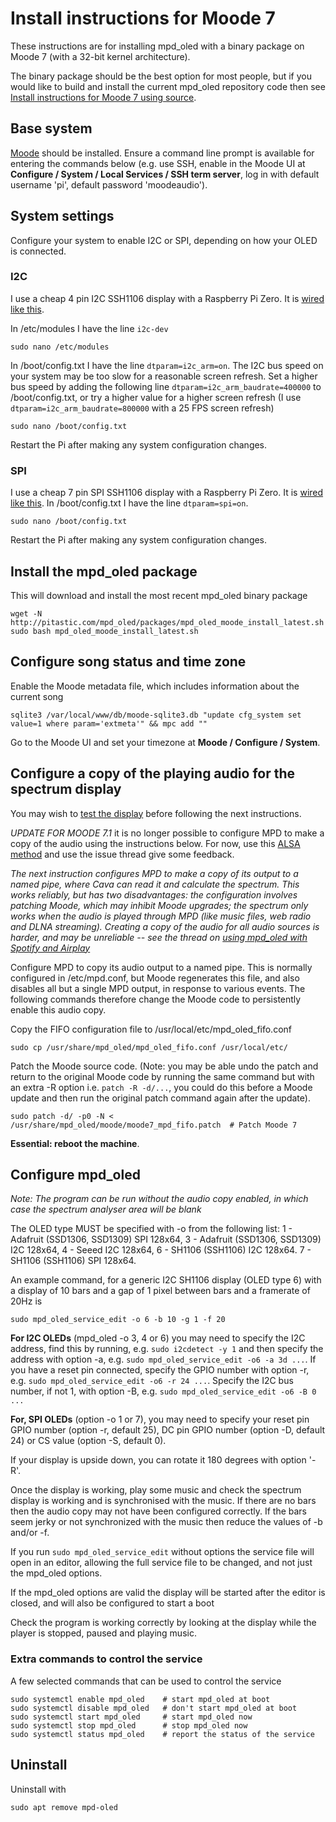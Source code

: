 # Install instructions for Moode 7

These instructions are for installing mpd_oled with a binary package on
Moode 7 (with a 32-bit kernel architecture).

The binary package should be the best option for most people, but if you
would like to build and install the current mpd_oled repository code then see
[Install instructions for Moode 7 using source](install_moode7_source.md).

## Base system

[Moode](http://moodeaudio.org/) should be installed. Ensure a command line
prompt is available for entering the commands below (e.g. use SSH, enable in
the Moode UI at **Configure / System / Local Services / SSH term server**,
log in with default username 'pi', default password 'moodeaudio').

## System settings

Configure your system to enable I2C or SPI, depending on how your OLED
is connected.

### I2C
I use a cheap 4 pin I2C SSH1106 display with a Raspberry Pi Zero. It is
[wired like this](wiring_i2c.png).

In /etc/modules I have the line `i2c-dev`
```
sudo nano /etc/modules
```

In /boot/config.txt I have the line `dtparam=i2c_arm=on`.
The I2C bus speed on your system may be too slow for a reasonable screen
refresh. Set a higher bus speed by adding
the following line `dtparam=i2c_arm_baudrate=400000` to
/boot/config.txt, or try a higher value for a higher screen refresh
(I use `dtparam=i2c_arm_baudrate=800000` with a 25 FPS screen refresh)
```
sudo nano /boot/config.txt
```

Restart the Pi after making any system configuration changes.

### SPI
I use a cheap 7 pin SPI SSH1106 display with a Raspberry Pi Zero. It is
[wired like this](wiring_spi.png).
In /boot/config.txt I have the line `dtparam=spi=on`.
```
sudo nano /boot/config.txt
```

Restart the Pi after making any system configuration changes.

## Install the mpd_oled package

This will download and install the most recent mpd_oled binary package
```
wget -N http://pitastic.com/mpd_oled/packages/mpd_oled_moode_install_latest.sh
sudo bash mpd_oled_moode_install_latest.sh
```

## Configure song status and time zone

Enable the Moode metadata file, which includes information about the
current song
```
sqlite3 /var/local/www/db/moode-sqlite3.db "update cfg_system set value=1 where param='extmeta'" && mpc add ""

```
Go to the Moode UI and set your timezone at **Moode / Configure / System**.

## Configure a copy of the playing audio for the spectrum display

You may wish to [test the display](#configure-mpd_oled) before
following the next instructions.

*UPDATE FOR MOODE 7.1* it is no longer possible to configure MPD
to make a copy of the audio using the instructions below. For now,
use this [ALSA method](https://github.com/antiprism/mpd_oled/issues/65)
and use the issue thread give some feedback.

*The next instruction configures MPD to make a copy of its output to a*
*named pipe, where Cava can read it and calculate the spectrum.*
*This works reliably, but has two disadvantages: the configuration*
*involves patching Moode, which may inhibit Moode upgrades; the spectrum*
*only works when the audio is played through MPD (like music files,*
*web radio and DLNA streaming). Creating a copy of the audio for all*
*audio sources is harder, and may be unreliable -- see the thread on*
*[using mpd_oled with Spotify and Airplay](https://github.com/antiprism/mpd_oled/issues/4)*

Configure MPD to copy its audio output to a named pipe. This is normally
configured in /etc/mpd.conf, but Moode regenerates this file, and also
disables all but a single MPD output, in response to various events. The
following commands therefore change the Moode code to persistently
enable this audio copy.

Copy the FIFO configuration file to /usr/local/etc/mpd_oled_fifo.conf
```
sudo cp /usr/share/mpd_oled/mpd_oled_fifo.conf /usr/local/etc/
```

Patch the Moode source code. (Note: you may be able undo the patch and return
to the original Moode code by running the same command but with an extra -R
option i.e. `patch -R -d/...`, you could do this before a Moode update and
then run the original patch command again after the update).
```
sudo patch -d/ -p0 -N < /usr/share/mpd_oled/moode/moode7_mpd_fifo.patch  # Patch Moode 7
```

**Essential: reboot the machine**.

## Configure mpd_oled

*Note: The program can be run without the audio copy enabled, in*
*which case the spectrum analyser area will be blank*

The OLED type MUST be specified with -o from the following list:
    1 - Adafruit (SSD1306, SSD1309) SPI 128x64,
    3 - Adafruit (SSD1306, SSD1309) I2C 128x64,
    4 - Seeed I2C 128x64,
    6 - SH1106 (SSH1106) I2C 128x64.
    7 - SH1106 (SSH1106) SPI 128x64.

An example command, for a generic I2C SH1106 display (OLED type 6) with
a display of 10 bars and a gap of 1 pixel between bars and a framerate
of 20Hz is
```
sudo mpd_oled_service_edit -o 6 -b 10 -g 1 -f 20
```

**For I2C OLEDs** (mpd_oled -o 3, 4 or 6) you may need to specify the I2C
address, find this by running, e.g. `sudo i2cdetect -y 1` and then specify
the address with option -a, e.g. `sudo mpd_oled_service_edit -o6 -a 3d ...`.
If you have a reset pin connected, specify the GPIO number with option -r,
e.g. `sudo mpd_oled_service_edit -o6 -r 24 ...`. Specify the I2C bus number,
if not 1, with option -B, e.g. `sudo mpd_oled_service_edit -o6 -B 0 ...`

**For, SPI OLEDs** (option -o 1 or 7), you may need to specify your reset pin
GPIO number (option -r, default 25), DC pin GPIO number (option -D,
default 24) or CS value (option -S, default 0).

If your display is upside down, you can rotate it 180 degrees with option '-R'.

Once the display is working, play some music and check the spectrum display
is working and is synchronised with the music. If there are no bars then the
audio copy may not have been configured correctly. If the bars seem jerky
or not synchronized with the music then reduce the values of -b and/or -f.

If you run `sudo mpd_oled_service_edit` without options the service
file will open in an editor, allowing the full service file to be
changed, and not just the mpd_oled options.

If the mpd_oled options are valid the display will be started after
the editor is closed, and will also be configured to start a boot

Check the program is working correctly by looking at the display while
the player is stopped, paused and playing music.


### Extra commands to control the service

A few selected commands that can be used to control the service
```
sudo systemctl enable mpd_oled    # start mpd_oled at boot
sudo systemctl disable mpd_oled   # don't start mpd_oled at boot
sudo systemctl start mpd_oled     # start mpd_oled now
sudo systemctl stop mpd_oled      # stop mpd_oled now
sudo systemctl status mpd_oled    # report the status of the service
```

## Uninstall

Uninstall with
```
sudo apt remove mpd-oled
```

